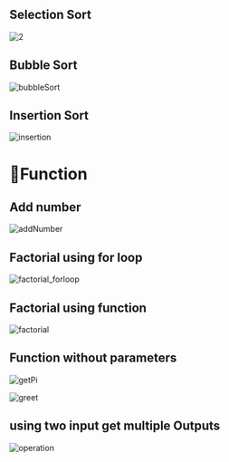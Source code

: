 <h2>Selection Sort</h2>

![2](https://github.com/user-attachments/assets/9f79818d-22c1-4361-b2a3-b7b56e2657e4)

<h2>Bubble Sort</h2>

![bubbleSort](https://github.com/user-attachments/assets/bcd1bd9a-93d6-4bd5-b800-1dca21d2bd9e)

<h2>Insertion Sort</h2>

![insertion](https://github.com/user-attachments/assets/17578793-5985-4d01-8764-423d17a421c7)

<h1>🌳Function</h1>
<h2>Add number</h2>

![addNumber](https://github.com/user-attachments/assets/88dcdf4a-e1c3-489e-816a-d0069e809a97)

<h2>Factorial using for loop</h2>

![factorial_forloop](https://github.com/user-attachments/assets/8b23ef13-25f5-4c48-9413-baf46492ca1e)

<h2>Factorial using function</h2>

![factorial](https://github.com/user-attachments/assets/9320fff1-dec3-4871-b004-fc31b5125090)

<h2>Function without parameters</h2>

![getPi](https://github.com/user-attachments/assets/7a576e7d-fce5-4fd1-91db-d344ab2dfc6e)

![greet](https://github.com/user-attachments/assets/c8b69ed6-ff58-4ecc-ac68-b830333e94b6)

<h2>using two input get multiple Outputs</h2>

![operation](https://github.com/user-attachments/assets/0d52eb7f-924e-4bd4-8ea2-9fda1add42a2)
